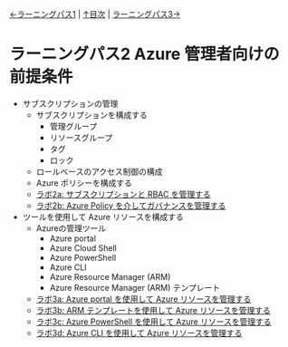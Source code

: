 [←ラーニングパス1](lp01.md) | [↑目次](README.md) | [ラーニングパス3→](lp03.md)

# ラーニングパス2 Azure 管理者向けの前提条件

- サブスクリプションの管理
  - サブスクリプションを構成する
    - 管理グループ
    - リソースグループ
    - タグ
    - ロック
  - ロールベースのアクセス制御の構成
  - Azure ポリシーを構成する
  - [ラボ2a: サブスクリプションと RBAC を管理する](lab02a.md)
  - [ラボ2b: Azure Policy を介してガバナンスを管理する](lab02b.md)
- ツールを使用して Azure リソースを構成する
  - Azureの管理ツール
    - Azure portal
    - Azure Cloud Shell
    - Azure PowerShell
    - Azure CLI
    - Azure Resource Manager (ARM)
    - Azure Resource Manager (ARM) テンプレート
  - [ラボ3a: Azure portal を使用して Azure リソースを管理する](lab03a.md)
  - [ラボ3b: ARM テンプレートを使用して Azure リソースを管理する](lab03b.md)
  - [ラボ3c: Azure PowerShell を使用して Azure リソースを管理する](lab03c.md)
  - [ラボ3d: Azure CLI を使用して Azure リソースを管理する](lab03d.md)
